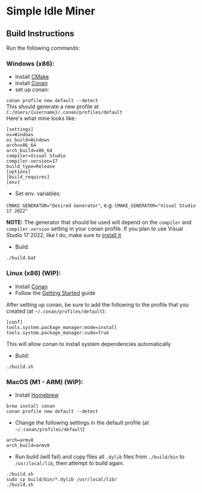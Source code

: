 # Simple Idle Miner

## Build Instructions
Run the following commands:
### Windows (x86):
- Install [CMake](https://cmake.org/download/)
- Install [Conan](https://docs.conan.io/en/latest/installation.html)
- set up conan:

`conan profile new default --detect`\
This should generate a new profile at `C:/Users/{username}/.conan/profiles/default`\
Here's what mine looks like:
```
[settings]
os=Windows
os_build=Windows
arch=x86_64
arch_build=x86_64
compiler=Visual Studio
compiler.version=17
build_type=Release
[options]
[build_requires]
[env]
```

- Set env. variables:

`CMAKE_GENERATOR="Desired Generator"`, e.g. `CMAKE_GENERATOR="Visual Studio 17 2022"`

**NOTE:** The generator that should be used will depend on the `compiler` and `compiler.version` setting in your conan profile.
If you plan to use Visual Studio 17 2022, like I do, make sure to [install it](https://learn.microsoft.com/en-us/visualstudio/releases/2022/release-notes)

- Build:

`./build.bat`

### Linux (x86) (WIP):
- Install [Conan](https://docs.conan.io/en/latest/installation.html)
- Follow the [Getting Started](https://docs.conan.io/en/latest/getting_started.html) guide

After setting up conan, be sure to add the following to the profile that you created (at `~/.conan/profiles/default`):
```
[conf]    
tools.system.package_manager:mode=install    
tools.system.package_manager:sudo=True
```
This will allow conan to install system dependencies automatically

- Build:

`./build.sh`

### MacOS (M1 - ARM) (WIP):
- Install [Homebrew](https://brew.sh/)

```
brew install conan
conan profile new default --detect
```
- Change the following settings in the default profile (at `~/.conan/profiles/default`)
```
arch=armv8
arch_build=armv8
```
- Run build (will fail) and copy files all `.dylib` files from `./build/bin` to `/usr/local/lib`, 
then attempt to build again.
```
./build.sh
sudo cp build/bin/*.dylib /usr/local/lib/
./build.sh
```
